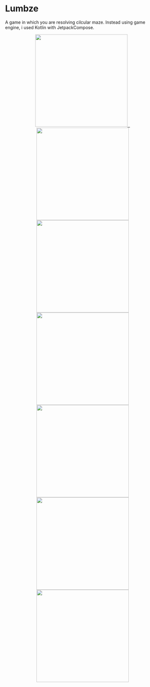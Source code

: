 # Lumbze
A game in which you are resolving cilcular maze. 
Instead using game engine, i used Kotlin with JetpackCompose. 

<p align="center">
  <a href="https://play.google.com/store/apps/details?id=com.voidsamurai.lumbze">  
    <img src="https://user-images.githubusercontent.com/49106260/157001205-8efc5d81-936b-452e-9847-3191c7dd7794.png"  width="300"/>&nbsp;&nbsp;
  </a>
  <br/>
  
  <img src="https://user-images.githubusercontent.com/49106260/216027083-07fe4a60-9a99-4157-842f-6b837cca9154.png"  width="300"/>
  <img src="https://user-images.githubusercontent.com/49106260/216026973-41dffe6f-84f9-4e02-a1ff-7c2f542712ff.png"  width="300"/> 
  <img src="https://user-images.githubusercontent.com/49106260/216027036-eff72995-1fed-4b28-9cff-d1c961c70f84.png"  width="300"/>
  <img src="https://user-images.githubusercontent.com/49106260/216026996-69a706cb-02be-48e1-9f0e-9e348ca650ca.png"  width="300"/>
  <img src="https://user-images.githubusercontent.com/49106260/216027018-e61ed39e-14b5-45b1-8dcd-dc6eb2272c99.png"  width="300"/>
  <img src="https://user-images.githubusercontent.com/49106260/216027127-f0be76b0-ab33-4cc2-a00b-0382b4a6d16c.png"  width="300"/>


</p>

